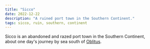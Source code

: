 ```yaml
---
title: "Sicco"
date: 2022-12-22
description: "A ruined port town in the Southern Continent."
tags: sicco, ruin, southern, continent
---
```


Sicco is an abandoned and razed port town in the Southern Continent, about
one day's journey by sea south of [Oblitus](../oblitus/).
